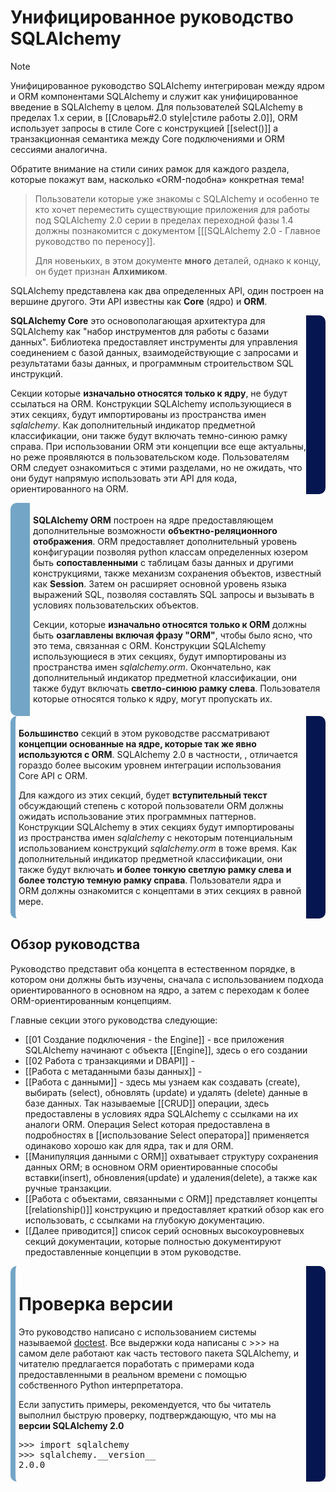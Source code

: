 # Унифицированное руководство SQLAlchemy

> [!NOTE]
>  
>  Унифицированное руководство SQLAlchemy интегрирован между ядром и ORM компонентами SQLAlchemy и служит как унифицированное введение в SQLAlchemy в целом. Для пользователей SQLAlchemy в пределах 1.x серии, в [[Словарь#2.0 style|стиле работы 2.0]], ORM использует запросы в стиле Core с конструкцией [[select()]] а транзакционная семантика между Core подключениями и ORM сессиями аналогична.
>
Обратите внимание на стили синих рамок для каждого раздела, которые покажут вам, насколько «ORM-подобна» конкретная тема!
> 
> Пользователи которые уже знакомы с SQLAlchemy и особенно те кто хочет переместить существующие приложения для работы под SQLAlchemy 2.0 серии в пределах  переходной фазы 1.4 должны познакомится с документом [[[SQLAlchemy 2.0 - Главное руководство по переносу]].
> 
> Для новеньких, в этом документе **много** деталей, однако к концу, он будет признан **Алхимиком**.

SQLAlchemy представлена как два определенных API, один построен на вершине другого. Эти API известны как **Core** (ядро) и **ORM**.

<div style="border-right:31px solid #051650; border-radius: 10px;"> 
<p> <b>SQLAlchemy Core</b> это основополагающая архитектура для SQLAlchemy как "набор инструментов для работы с базами данных". Библиотека предоставляет инструменты для управления соединением с базой данных, взаимодействующие с запросами и результатами базы данных, и программным строительством SQL инструкций.
</p>

<p>Секции которые <b>изначально относятся только к ядру</b>, не будут ссылаться на ORM. Конструкции SQLAlchemy использующиеся в этих секциях, будут импортированы из пространства имен <i>sqlalchemy</i>. Как дополнительный индикатор предметной классификации, они также будут включать темно-синюю рамку справа. При использовании ORM эти концепции все еще актуальны, но реже проявляются в пользовательском коде. Пользователям ORM следует ознакомиться с этими разделами, но не ожидать, что они будут напрямую использовать эти API для кода, ориентированного на ORM.
</p>
</div>

<div style="border-left:31px solid #73A5C6; padding:5px; border-radius: 10px;"> 
<p> <b>SQLAlchemy ORM</b> построен на ядре предоставляющем дополнительные возможности <b>объектно-реляционного отображения</b>. ORM предоставляет дополнительный уровень конфигурации позволяя python классам определенных юзером быть <b>сопоставленными</b> с таблицам базы данных и другими конструкциями, также механизм сохранения объектов, известный как <b>Session</b>. Затем он расширяет основной уровень языка выражений SQL, позволяя составлять SQL запросы и вызывать в условиях пользовательских объектов.
</p>

<p> Секции, которые <b>изначально относятся только к ORM</b> должны быть <b>озаглавлены включая фразу "ORM"</b>, чтобы было ясно, что это тема, связанная с ORM. Конструкции SQLAlchemy использующиеся в этих секциях, будут импортированы из пространства имен <i>sqlalchemy.orm</i>. Окончательно, как дополнительный индикатор предметной классификации, они также будут включать <b> светло-синюю рамку слева</b>. Пользователя которые относятся только к ядру, могут пропускать их.
</p>
</div>


<div style="border-left:8px solid #73A5C6; padding:5px; border-radius: 10px;border-right:31px solid #051650;"> 
<p> <b>Большинство</b> секций в этом руководстве рассматривают <b> концепции основанные на ядре, которые так же явно используются с ORM</b>. SQLAlchemy 2.0 в частности, , отличается гораздо более высоким уровнем интеграции использования Core API с ORM.
</p>

<p> Для каждого из этих секций, будет <b>вступительный текст</b> обсуждающий степень с которой пользователи ORM должны ожидать использование этих программных паттернов. Конструкции SQLAlchemy в этих секциях будут импортированы из пространства имен <i>sqlalchemy</i> с некоторым потенциальным использованием конструкций <i>sqlalchemy.orm</i> в тоже время. Как дополнительный индикатор предметной классификации, они также будут включать <b> и более тонкую светлую рамку слева и более толстую темную рамку справа</b>. Пользователи ядра и ORM должны ознакомится с концептами в этих секциях в равной мере.
</p>
</div>

## Обзор руководства

Руководство представит оба концепта в естественном порядке, в котором они должны быть изучены, сначала с использованием подхода ориентированного в основном на ядро, а затем с переходам к более ORM-ориентированным концепциям. 

Главные секции этого руководства следующие:
- [[01 Создание подключения - the Engine]] - все приложения SQLAlchemy начинают с объекта [[Engine]], здесь о его создании
- [[02 Работа с транзакциями и DBAPI]] - 
- [[Работа с метаданными базы данных]] -
- [[Работа с данными]] - здесь мы узнаем как создавать (create), выбирать (select), обновлять (update) и удалять (delete) данные в базе данных. Так называемые [[CRUD]] операции, здесь предоставлены в условиях ядра SQLAlchemy с ссылками на их аналоги ORM. Операция Select которая предоставлена в подробностях в [[использование Select оператора]] применяется одинаково хорошо как для ядра, так и для ORM.
- [[Манипуляция данными с ORM]] охватывает структуру сохранения данных ORM; в основном ORM ориентированные способы вставки(insert), обновления(update) и удаления(delete), а также как ручные транзакции.
- [[Работа с объектами, связанными с ORM]] представляет концепты [[relationship()]] конструкцию и предоставляет краткий обзор как его использовать, с ссылками на глубокую документацию.
- [[Далее приводится]] список серий основных высокоуровневых секций документации, которые полностью документируют предоставленные концепции в этом руководстве.

<div style="border-left:8px solid #73A5C6; padding:5px; border-radius: 10px;border-right:31px solid #051650;"> 
<h1>Проверка версии</h1>
<p> Это руководство написано с использованием системы называемой <a href="https://docs.python.org/3/library/doctest.html">doctest</a>. Все выдержки кода написаны с >>> на самом деле работают как часть тестового пакета SQLAlchemy, и читателю предлагается поработать с примерами кода предоставленными в реальном времени с помощью собственного Python интерпретатора.
</p>

<p> Если запустить примеры, рекомендуется, что бы читатель выполнил быструю проверку, подтверждающую, что мы на <b>версии SQLAlchemy 2.0</b>
</p>

<pre>
>>> import sqlalchemy 
>>> sqlalchemy.__version__ 
2.0.0
</pre>



</div>



































